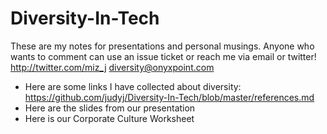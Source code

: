 # Diversity-In-Tech

These are my notes for presentations and personal musings.
Anyone who wants to comment can use an issue ticket or reach me via email or twitter!
http://twitter.com/miz_j
diversity@onyxpoint.com

* Here are some links I have collected about diversity: https://github.com/judyj/Diversity-In-Tech/blob/master/references.md
* Here are the slides from our presentation
* Here is our Corporate Culture Worksheet

